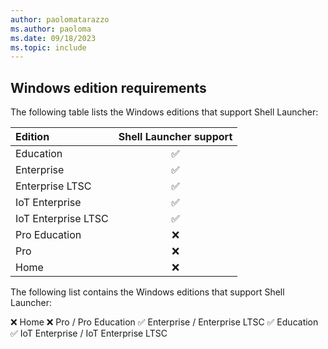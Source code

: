 ```yaml
---
author: paolomatarazzo
ms.author: paoloma
ms.date: 09/18/2023
ms.topic: include
---
```


<!--## Windows edition and licensing requirements-->

## Windows edition requirements

The following table lists the Windows editions that support Shell Launcher:

|Edition|Shell Launcher support|
|:---|:---:|
|Education|✅|
|Enterprise |✅|
|Enterprise LTSC|✅|
|IoT Enterprise | ✅|
|IoT Enterprise LTSC|✅|
|Pro Education|❌|
|Pro|❌|
|Home|❌|

The following list contains the Windows editions that support Shell Launcher:

❌ Home
❌ Pro / Pro Education
✅ Enterprise / Enterprise LTSC
✅ Education
✅ IoT Enterprise / IoT Enterprise LTSC
